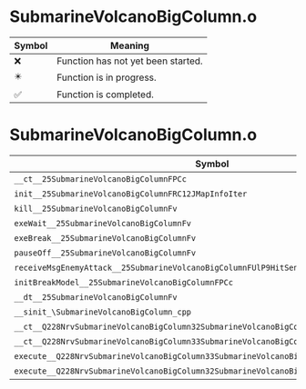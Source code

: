 # SubmarineVolcanoBigColumn.o
| Symbol | Meaning 
| ------------- | ------------- 
| :x: | Function has not yet been started. 
| :eight_pointed_black_star: | Function is in progress. 
| :white_check_mark: | Function is completed. 


# SubmarineVolcanoBigColumn.o
| Symbol | Decompiled? |
| ------------- | ------------- |
| `__ct__25SubmarineVolcanoBigColumnFPCc` | :x: |
| `init__25SubmarineVolcanoBigColumnFRC12JMapInfoIter` | :x: |
| `kill__25SubmarineVolcanoBigColumnFv` | :x: |
| `exeWait__25SubmarineVolcanoBigColumnFv` | :x: |
| `exeBreak__25SubmarineVolcanoBigColumnFv` | :x: |
| `pauseOff__25SubmarineVolcanoBigColumnFv` | :x: |
| `receiveMsgEnemyAttack__25SubmarineVolcanoBigColumnFUlP9HitSensorP9HitSensor` | :x: |
| `initBreakModel__25SubmarineVolcanoBigColumnFPCc` | :x: |
| `__dt__25SubmarineVolcanoBigColumnFv` | :x: |
| `__sinit_\SubmarineVolcanoBigColumn_cpp` | :x: |
| `__ct__Q228NrvSubmarineVolcanoBigColumn32SubmarineVolcanoBigColumnNrvWaitFv` | :x: |
| `__ct__Q228NrvSubmarineVolcanoBigColumn33SubmarineVolcanoBigColumnNrvBreakFv` | :x: |
| `execute__Q228NrvSubmarineVolcanoBigColumn33SubmarineVolcanoBigColumnNrvBreakCFP5Spine` | :x: |
| `execute__Q228NrvSubmarineVolcanoBigColumn32SubmarineVolcanoBigColumnNrvWaitCFP5Spine` | :x: |
